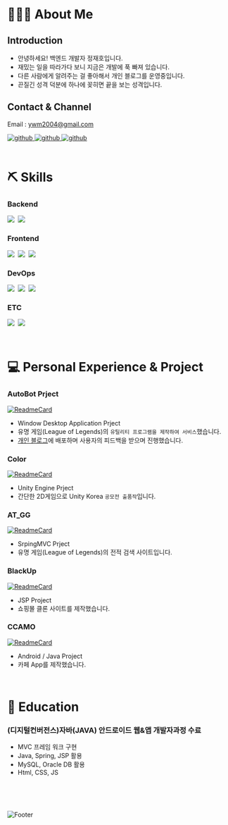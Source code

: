 # 🙍🏻‍♂️ About Me

## Introduction
- 안녕하세요! 백엔드 개발자 정재호입니다.
- 재밌는 일을 따라가다 보니 지금은 개발에 푹 빠져 있습니다.
- 다른 사람에게 알려주는 걸 좋아해서 개인 블로그를 운영중입니다.
- 끈질긴 성격 덕분에 하나에 꽂히면 끝을 보는 성격입니다.

## Contact & Channel
Email : ywm2004@gmail.com
<div>
  <a href="https://jaeho0613.tistory.com" target="_blank">
    <img src=https://img.shields.io/badge/-Tistory-FF5722?logo=blogger&logoColor=white&style=for-the-badge alt=github
      style="margin-bottom: 5px;" />
  </a>
  <a href="https://github.com/jaeho0613" target="_blank">
    <img src=https://img.shields.io/badge/-Github-1b1b1b?logo=github&logoColor=white&style=for-the-badge alt=github
      style="margin-bottom: 5px;" />
  </a>
  <a href="https://www.youtube.com/channel/UCWoXMi2OrUK1uGQWc6F0B3w" target="_blank">
    <img src=https://img.shields.io/badge/-Youtube-ff1414?logo=youtube&logoColor=white&style=for-the-badge alt=github
      style="margin-bottom: 5px;" />
  </a>
</div>

</br>

# ⛏️ Skills

### Backend
<p>
  <img src="https://img.shields.io/badge/SpringMVC-6DB33F?style=flat-square&logo=spring&logoColor=white" />&nbsp
  <img src="https://img.shields.io/badge/Java-007396?style=flat-square&logo=java&logoColor=white" />&nbsp
</p>

### Frontend
<p>
  <img src="https://img.shields.io/badge/HTML5-E34F26?style=flat-square&logo=html5&logoColor=white" />&nbsp
  <img src="https://img.shields.io/badge/CSS3-1572B6?style=flat-square&logo=css3&logoColor=white" />&nbsp
  <img src="https://img.shields.io/badge/JS-F7DF1E?style=flat-square&logo=javascript&logoColor=white" />&nbsp
</p>

### DevOps
<p>
  <img src="https://img.shields.io/badge/MySQL-4479A1?style=flat-square&logo=mysql&logoColor=white" />&nbsp
  <img
    src="https://img.shields.io/badge/Apache%20Tomcat-F8DC75?style=flat-square&logo=apache%20tomcat&logoColor=black" />&nbsp
  <img
    src="https://img.shields.io/badge/Visual%20Studio%20Code-007ACC?style=flat-square&logo=visual%20Studio%20Code&logoColor=white" />&nbsp
</p>

### ETC
<p>
  <img src="https://img.shields.io/badge/GitHub-181717?style=flat-square&logo=github&logoColor=white" />&nbsp
  <img src="https://img.shields.io/badge/Source%20Tree-007396?style=flat-square" />&nbsp
</p>

</br>

# 💻 Personal Experience & Project

### AutoBot Prject

[![ReadmeCard](https://github-readme-stats.vercel.app/api/pin/?username=jaeho0613&&repo=AutoBot_OpenSource)](https://github.com/jaeho0613/AutoBot_OpenSource)

- Window Desktop Application Prject
- 유명 게임(League of Legends)의 `유틸리티 프로그램을 제작하여 서비스`했습니다.
- [개인 블로그](https://jaeho0613.tistory.com/162)에 배포하며 사용자의 피드백을 받으며 진행했습니다.

### Color

[![ReadmeCard](https://github-readme-stats.vercel.app/api/pin/?username=jaeho0613&&repo=Unity_Color)](https://github.com/jaeho0613/Unity_Color)

- Unity Engine Prject
- 간단한 2D게임으로 Unity Korea `공모전 출품작`입니다.

### AT_GG

[![ReadmeCard](https://github-readme-stats.vercel.app/api/pin/?username=jaeho0613&&repo=AT.GG_Project)](https://github.com/jaeho0613/AT.GG_Project)

- SrpingMVC Prject
- 유명 게임(League of Legends)의 전적 검색 사이트입니다.

### BlackUp

[![ReadmeCard](https://github-readme-stats.vercel.app/api/pin/?username=jaeho0613&&repo=BlackUp_Clone_Project)](https://github.com/jaeho0613/BlackUp_Clone_Project)

- JSP Project
- 쇼핑몰 클론 사이트를 제작했습니다.

### CCAMO

[![ReadmeCard](https://github-readme-stats.vercel.app/api/pin/?username=jaeho0613&&repo=WSVA302_CCAMO)](https://github.com/jaeho0613/WSVA302_CCAMO)

- Android / Java Project
- 카페 App를 제작했습니다.

</br>

# 📄 Education

### (디지털컨버전스)자바(JAVA) 안드로이드 웹&앱 개발자과정 수료
- MVC 프레임 워크 구현
- Java, Spring, JSP 활용 
- MySQL, Oracle DB 활용
- Html, CSS, JS

</br>
</br>
</br>

![Footer](https://capsule-render.vercel.app/api?type=waving&color=auto&height=250&section=footer)
